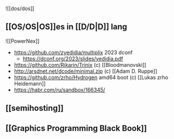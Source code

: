 ![[dos/dos]]
## [[OS/OS|OS]]es in [[D/D|D]] lang


![[PowerNex]]

- https://github.com/zyedidia/multiplix 2023 dconf
	- https://dconf.org/2023/slides/yedidia.pdf
- https://github.com/Rikarin/Trinix (c) [[Bloodmanovski]]
- http://arsdnet.net/dcode/minimal.zip (c) [[Adam D. Ruppe]]
- https://github.com/zrho/Hydrogen amd64 boot (c) [[Lukas zrho Heidemann]]
- https://habr.com/ru/sandbox/166345/

## [[semihosting]]
## [[Graphics Programming Black Book]]
